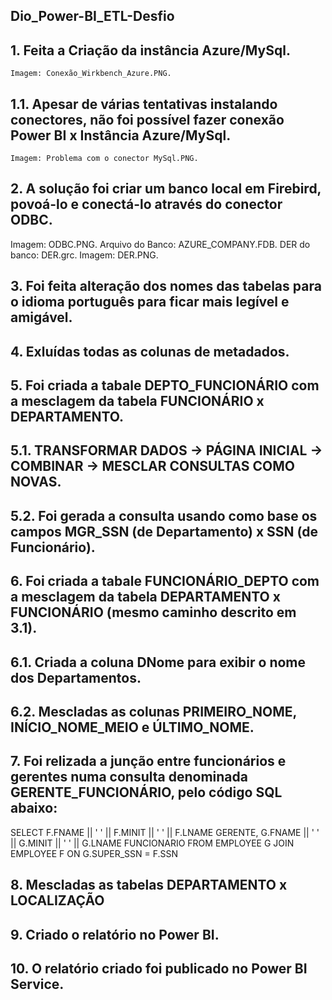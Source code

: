 ## Dio_Power-BI_ETL-Desfio

## 1. Feita a Criação da instância Azure/MySql.
	Imagem: Conexão_Wirkbench_Azure.PNG.
## 1.1. Apesar de várias tentativas instalando conectores, não foi possível fazer conexão Power BI x Instância Azure/MySql.
	Imagem: Problema com o conector MySql.PNG.
	
## 2. A solução foi criar um banco local em Firebird, povoá-lo e conectá-lo através do conector ODBC.
  Imagem: ODBC.PNG.
	Arquivo do Banco: AZURE_COMPANY.FDB.
	DER do banco: DER.grc.
	Imagem: DER.PNG.

## 3. Foi feita alteração dos nomes das tabelas para o idioma português para ficar mais legível e amigável.

## 4. Exluídas todas as colunas de metadados.

## 5. Foi criada a tabale DEPTO_FUNCIONÁRIO com a mesclagem da tabela FUNCIONÁRIO x DEPARTAMENTO.
##   5.1. TRANSFORMAR DADOS -> PÁGINA INICIAL -> COMBINAR -> MESCLAR CONSULTAS COMO NOVAS.
##   5.2. Foi gerada a consulta usando como base os campos MGR_SSN (de Departamento) x SSN (de Funcionário).

## 6. Foi criada a tabale FUNCIONÁRIO_DEPTO com a mesclagem da tabela DEPARTAMENTO x FUNCIONÁRIO (mesmo caminho descrito em 3.1).
##   6.1. Criada a coluna DNome para exibir o nome dos Departamentos.
##   6.2. Mescladas as colunas PRIMEIRO_NOME, INÍCIO_NOME_MEIO e ÚLTIMO_NOME.

## 7. Foi relizada a junção entre funcionários e gerentes numa consulta denominada GERENTE_FUNCIONÁRIO, pelo código SQL abaixo:

   SELECT F.FNAME || ' ' || F.MINIT || ' ' || F.LNAME GERENTE,
          G.FNAME || ' ' || G.MINIT || ' ' || G.LNAME FUNCIONARIO
     FROM EMPLOYEE G
     JOIN EMPLOYEE F ON G.SUPER_SSN = F.SSN
	 
## 8. Mescladas as tabelas DEPARTAMENTO x LOCALIZAÇÃO
 	 
## 9. Criado o relatório no Power BI.
## 10. O relatório criado foi publicado no Power BI Service.
